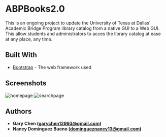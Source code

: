 # ABPBooks2.0

This is an ongoing project to update the University of Texas at Dallas' Academic Bridge Program library catalog from a native GUI to a Web GUI. This allow students and administrators to acces the library catalog at ease at any place, any time.

## Built With

* [Bootstrap](https://getbootstrap.com/) - The web framework used

## Screenshots

![homepage](https://user-images.githubusercontent.com/43253326/52934089-0d319e80-331b-11e9-93b6-aac731d7f972.png)
![searchpage](https://user-images.githubusercontent.com/43253326/53305826-b9a7df00-384b-11e9-82e3-b3a1c2896a22.png)

## Authors

* **Gary Chen (garychen12993@gmail.com)**
* **Nancy Dominguez Bueno (domingueznancy13@gmail.com)**
